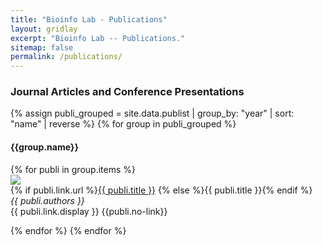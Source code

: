 ```yaml
---
title: "Bioinfo Lab - Publications"
layout: gridlay
excerpt: "Bioinfo Lab -- Publications."
sitemap: false
permalink: /publications/
---
```


### Journal Articles and Conference Presentations

<!--
{% assign number_printed = 0 %}
{% for publi in site.data.publist %}

{% assign even_odd = number_printed | modulo: 2 %}
{% if publi.highlight == 1 %}

{% if even_odd == 0 %}
<div class="row">
{% endif %}

<div class="col-sm-6 clearfix">
 <div class="well">
  <pubtit>{{ publi.title }}</pubtit>
  <img src="{{ site.url }}{{ site.baseurl }}/images/pubpic/{{ publi.image }}" class="img-responsive" width="33%" style="float: left" />
  <p>{{ publi.description }}</p>
  <p><em>{{ publi.authors }}</em></p>
  <p><strong><a href="{{ publi.link.url }}">{{ publi.link.display }}</a></strong></p>
  <p class="text-danger"><strong> {{ publi.news1 }}</strong></p>
  <p> {{ publi.news2 }}</p>
 </div>
</div>

{% assign number_printed = number_printed | plus: 1 %}

{% if even_odd == 1 %}
</div>
{% endif %}

{% endif %}
{% endfor %}

{% assign even_odd = number_printed | modulo: 2 %}
{% if even_odd == 1 %}
</div>
{% endif %}

<p> &nbsp; </p>

## Full List of publications
-->

{% assign publi_grouped = site.data.publist | group_by: "year" | sort: "name" | reverse %}
{% for group in publi_grouped %}

<h4>{{group.name}}</h4>
{% for publi in group.items %}

<div class="row flex">
<div class="col-auto flex pub-pic">
<img src="{{ site.url }}{{ site.baseurl }}/images/pubpic/{{ publi.image }}" class="pub-img" />
</div>
<div class="col-sm-10 flex pub-text">
{% if publi.link.url %}<a href="{{ publi.link.url }}" target="_blank">{{ publi.title }}</a> {% else %}{{ publi.title }}{% endif %}
<br /><em>{{ publi.authors }} </em><br />{{ publi.link.display }}
{{publi.no-link}}
</div>
</div>

{% endfor %}
{% endfor %}
